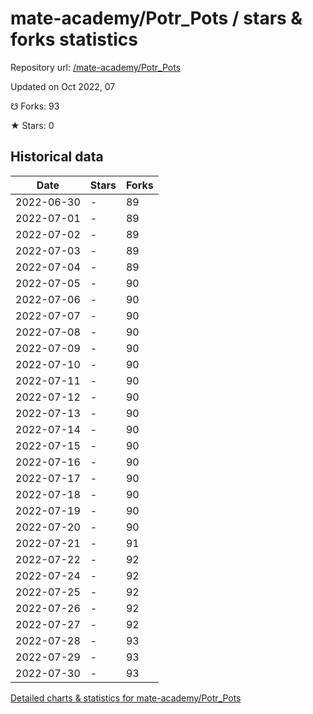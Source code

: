 # mate-academy/Potr_Pots / stars & forks statistics

Repository url: [/mate-academy/Potr_Pots](https://github.com/mate-academy/Potr_Pots)

Updated on Oct 2022, 07

☋ Forks: 93

★ Stars: 0

## Historical data
| Date | Stars | Forks |
|------|-------|-------|
| 2022-06-30 | - | 89 | 
| 2022-07-01 | - | 89 | 
| 2022-07-02 | - | 89 | 
| 2022-07-03 | - | 89 | 
| 2022-07-04 | - | 89 | 
| 2022-07-05 | - | 90 | 
| 2022-07-06 | - | 90 | 
| 2022-07-07 | - | 90 | 
| 2022-07-08 | - | 90 | 
| 2022-07-09 | - | 90 | 
| 2022-07-10 | - | 90 | 
| 2022-07-11 | - | 90 | 
| 2022-07-12 | - | 90 | 
| 2022-07-13 | - | 90 | 
| 2022-07-14 | - | 90 | 
| 2022-07-15 | - | 90 | 
| 2022-07-16 | - | 90 | 
| 2022-07-17 | - | 90 | 
| 2022-07-18 | - | 90 | 
| 2022-07-19 | - | 90 | 
| 2022-07-20 | - | 90 | 
| 2022-07-21 | - | 91 | 
| 2022-07-22 | - | 92 | 
| 2022-07-24 | - | 92 | 
| 2022-07-25 | - | 92 | 
| 2022-07-26 | - | 92 | 
| 2022-07-27 | - | 92 | 
| 2022-07-28 | - | 93 | 
| 2022-07-29 | - | 93 | 
| 2022-07-30 | - | 93 | 


[Detailed charts & statistics for mate-academy/Potr_Pots](https://reviewgithub.com/rep/mate-academy/Potr_Pots)
